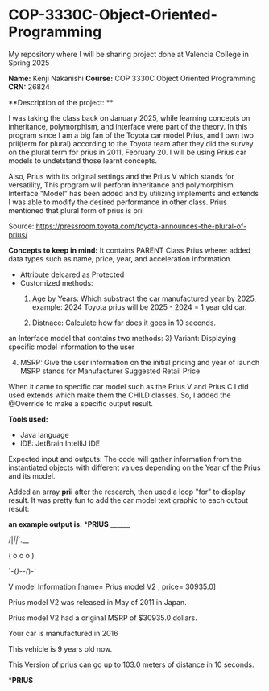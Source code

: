 # COP-3330C-Object-Oriented-Programming
My repository where I will be sharing project done at Valencia College in Spring 2025

**Name:** Kenji Nakanishi 
**Course:** COP 3330C Object Oriented Programming 
**CRN:** 26824



**Description of the project: **

I was taking the class back on January 2025, while learning concepts on inheritance, polymorphism, and interface were part of the theory. In this program since I am a big fan of the Toyota car model Prius, and I own two prii(term for plural) according to  the Toyota team after they did the survey on the plural term for prius in 2011, February 20. I will be using Prius car models to undetstand those learnt concepts. 

Also, Prius with its original settings and the Prius V which stands for versatility, This program will perform inheritance and polymorphism. Interface "Model" has been added and by utilizing implements and extends I was able to modify the desired performance in other class.
Prius mentioned that plural form of prius is prii 

Source: https://pressroom.toyota.com/toyota-announces-the-plural-of-prius/


**Concepts to keep in mind:**
It contains PARENT Class Prius where: added data types such as name, price, year, and acceleration information.


- Attribute delcared as Protected
- Customized methods:
  1) Age by Years: Which substract the car manufactured year by 2025,
  example: 2024 Toyota prius will be 2025 - 2024 = 1 year old car.


  2) Distnace: Calculate how far does it goes in 10 seconds.

an Interface model that contains two methods: 
  3) Variant: Displaying specific model information to the user
  
  4) MSRP: Give the user information on the initial pricing and year of launch
     MSRP stands for Manufacturer Suggested Retail Price


When it came to specific car model such as the Prius V and Prius C 
I did used extends which make them the CHILD classes. So, I added the @Override to make a specific output result.



**Tools used:**
- Java language
- IDE: JetBrain IntelliJ IDE
   
Expected input and outputs: 
The code will gather information from the instantiated objects with different values depending on the Year of the Prius and its model. 

Added an array **prii** after the research, then used a loop "for" to display result. 
It was pretty fun to add the car model text graphic to each output result:

**an example output is:**
***********************************PRIUS**********************************
    ______
    
   /|_||_\`.__

  (  o  o  o  )
  
   `-(_)--(_)-'

   
V model Information [name= Prius model V2 , price= 30935.0]


Prius model V2 was released in May of 2011 in Japan.


Prius model V2 had a original MSRP of $30935.0 dollars.


Your car is manufactured in 2016


This vehicle is 9 years old now.


This Version of prius can go up to 103.0 meters of distance in 10 seconds.


***********************************PRIUS**********************************
   
